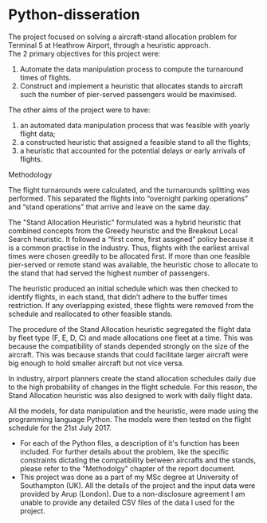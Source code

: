 # Python-disseration
The project focused on solving a aircraft-stand allocation problem for Terminal 5 at Heathrow Airport, through a heuristic approach.  
The 2 primary objectives for this project were:
1.	Automate the data manipulation process to compute the turnaround times of flights.
2.	Construct and implement a heuristic that allocates stands to aircraft such the number of pier-served passengers would be maximised.

The other aims of the project were to have:
1.  an automated data manipulation process that was feasible with yearly flight data;
2.	a constructed heuristic that assigned a feasible stand to all the flights;
3.	a heuristic that accounted for the potential delays or early arrivals of flights.


Methodology

The flight turnarounds were calculated, and the turnarounds splitting was performed. This separated the flights into “overnight parking operations” and “stand operations” that arrive and leave on the same day.

The "Stand Allocation Heuristic" formulated was a hybrid heuristic that combined concepts from the Greedy heuristic and the Breakout Local Search heuristic. It followed a “first come, first assigned” policy because it is a common practise in the industry. Thus, flights with the earliest arrival times were chosen greedily to be allocated first. If more than one feasible pier-served or remote stand was available, the heuristic chose to allocate to the stand that had served the highest number of passengers.

The heuristic produced an initial schedule which was then checked to identify flights, in each stand, that didn’t adhere to the buffer times restriction. If any overlapping existed, these flights were removed from the schedule and reallocated to other feasible stands. 

The procedure of the Stand Allocation heuristic segregated the flight data by fleet type (F, E, D, C) and made allocations one fleet at a time. This was because the compatibility of stands depended strongly on the size of the aircraft. This was because stands that could facilitate larger aircraft were big enough to hold smaller aircraft but not vice versa. 

In industry, airport planners create the stand allocation schedules daily due to the high probability of changes in the flight schedule. For this reason, the Stand Allocation heuristic was also designed to work with daily flight data. 
	
All the models, for data manipulation and the heuristic, were made using the programming language Python. The models were then tested on the flight schedule for the 21st July 2017.


* For each of the Python files, a description of it's function has been included. For further details about the problem, like the specific constraints dictating the compatibility between aircrafts and the stands, please refer to the "Methodolgy" chapter of the report document.
* This project was done as a part of my MSc degree at University of Southampton (UK). All the details of the project and the input data were provided by Arup (London). Due to a non-disclosure agreement I am unable to provide any detailed CSV files of the data I used for the project.
